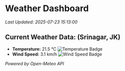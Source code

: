 
# Weather Dashboard

_Last Updated: 2025-07-23 15:13:00_

## Current Weather Data: (Srinagar, JK)
- **Temperature:** 21.5 °C ![Temperature Badge](https://img.shields.io/badge/Temperature-Medium%20Temp-green)
- **Wind Speed:** 3.1 km/h ![Wind Speed Badge](https://img.shields.io/badge/Wind%20Speed-Light%20Wind-blue)

*Powered by Open-Meteo API*
